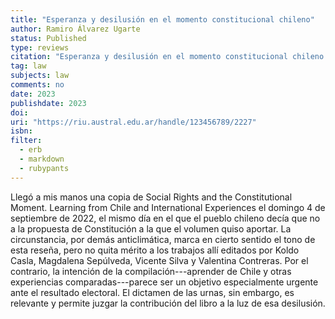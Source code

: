 ```yaml
---
title: "Esperanza y desilusión en el momento constitucional chileno"
author: Ramiro Álvarez Ugarte
status: Published
type: reviews
citation: "Esperanza y desilusión en el momento constitucional chileno: Reseña de Social Rights and the Constitutional Moment. Learning from Chile and International Experiences, Revista Internacional de Derechos Humanos, vol. 13, No. 1, 137-155 (2023)"
tag: law
subjects: law
comments: no
date: 2023
publishdate: 2023
doi: 
uri: "https://riu.austral.edu.ar/handle/123456789/2227"
isbn: 
filter:
  - erb
  - markdown
  - rubypants
---
```


Llegó a mis manos una copia de Social Rights and the Constitutional Moment. Learning from Chile and International Experiences el domingo 4 de septiembre de 2022, el mismo día en el que el pueblo chileno decía que no a la propuesta de Constitución a la que el volumen quiso aportar. La circunstancia, por demás anticlimática, marca en cierto sentido el tono de esta reseña, pero no quita mérito a los trabajos allí editados por Koldo Casla, Magdalena Sepúlveda, Vicente Silva y Valentina Contreras. Por el contrario, la intención de la compilación---aprender de Chile y otras experiencias comparadas---parece ser un objetivo especialmente urgente ante el resultado electoral. El dictamen de las urnas, sin embargo, es relevante y permite juzgar la contribución del libro a la luz de esa desilusión.